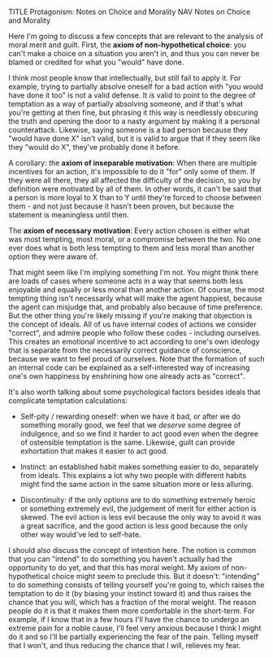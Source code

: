 TITLE Protagonism: Notes on Choice and Morality
NAV Notes on Choice and Morality

Here I'm going to discuss a few concepts that are relevant to the analysis of moral merit and guilt. First, the **axiom of non-hypothetical choice**: you can't make a choice on a situation you aren't in, and thus you can never be blamed or credited for what you "would" have done.

I think most people know that intellectually, but still fail to apply it. For example, trying to partially absolve oneself for a bad action with "you would have done it too" is not a valid defense. It *is* valid to point to the degree of temptation as a way of partially absolving someone, and if that's what you're getting at then fine, but phrasing it this way is needlessly obscuring the truth and opening the door to a nasty argument by making it a personal counterattack. Likewise, saying someone is a bad person because they "would have done X" isn't valid, but it is valid to argue that if they seem like they "would do X", they've probably done it before.

A corollary: the **axiom of inseparable motivation**: When there are multiple incentives for an action, it's impossible to do it "for" only some of them. If they were all there, they all affected the difficulty of the decision, so you by definition were motivated by all of them. In other words, it can't be said that a person is more loyal to X than to Y until they're forced to choose between them - and not just because it hasn't been proven, but because the statement is meaningless until then.

The **axiom of necessary motivation**: Every action chosen is either what was most tempting, most moral, or a compromise between the two. No one ever does what is both less tempting to them and less moral than another option they were aware of.

That might seem like I'm implying something I'm not. You might think there are loads of cases where someone acts in a way that seems both less enjoyable and equally or less moral than another action. Of course, the most tempting thing isn't necessarily what will make the agent happiest, because the agent can misjudge that, and probably also because of time preference. But the other thing you're likely missing if you're making that objection is the concept of ideals. All of us have internal codes of actions we consider "correct", and admire people who follow these codes - including ourselves. This creates an emotional incentive to act according to one's own ideology that is separate from the necessarily correct guidance of conscience, because we want to feel proud of ourselves. Note that the formation of such an internal code can be explained as a self-interested way of increasing one's own happiness by enshrining how one already acts as "correct".

It's also worth talking about some psychological factors besides ideals that complicate temptation calculations:

* Self-pity / rewarding oneself: when we have it bad, or after we do something morally good, we feel that we *deserve* some degree of indulgence, and so we find it harder to act good even when the degree of ostensible temptation is the same. Likewise, guilt can provide exhortation that makes it easier to act good.

* Instinct: an established habit makes something easier to do, separately from ideals. This explains a lot why two people with different habits might find the same action in the same situation more or less alluring.

<!--<li><p>Balancing: we want to balance our experience of the different forms of pleasure and displeasure. For example, we would find the choice to trade emotional satisfaction for relief of physical pain more alluring the more intense the physical pain is, even if the degree of relief - and of the emotional satisfaction sacrificed for it - is the same.</p></li>-->
* Discontinuity: if the only options are to do something extremely heroic or something extremely evil, the judgement of merit for either action is skewed. The evil action is less evil because the only way to avoid it was a great sacrifice, and the good action is less good because the only other way would've led to self-hate.

I should also discuss the concept of intention here. The notion is common that you can "intend" to do something you haven't actually had the opportunity to do yet, and that this has moral weight. My axiom of non-hypothetical choice might seem to preclude this. But it doesn't: "intending" to do something consists of telling yourself you're going to, which raises the temptation to do it (by biasing your instinct toward it) and thus raises the chance that you will, which has a fraction of the moral weight. The reason people do it is that it makes them more comfortable in the short-term. For example, if I know that in a few hours I'll have the chance to undergo an extreme pain for a noble cause, I'll feel very anxious because I think I might do it and so I'll be partially experiencing the fear of the pain. Telling myself that I won't, and thus reducing the chance that I will, relieves my fear.

